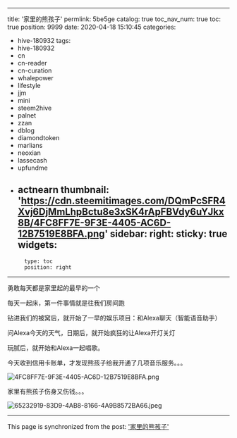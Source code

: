 
---
title: '家里的熊孩子'
permlink: 5be5ge
catalog: true
toc_nav_num: true
toc: true
position: 9999
date: 2020-04-18 15:10:45
categories:
- hive-180932
tags:
- hive-180932
- cn
- cn-reader
- cn-curation
- whalepower
- lifestyle
- jjm
- mini
- steem2hive
- palnet
- zzan
- dblog
- diamondtoken
- marlians
- neoxian
- lassecash
- upfundme
- actnearn
thumbnail: 'https://cdn.steemitimages.com/DQmPcSFR4Xvj6DjMmLhpBctu8e3xSK4rApFBVdy6uYJkx8B/4FC8FF7E-9F3E-4405-AC6D-12B7519E8BFA.png'
sidebar:
    right:
        sticky: true
widgets:
    -
        type: toc
        position: right
---


勇敢每天都是家里起的最早的一个

每天一起床，第一件事情就是往我们房间跑

钻进我们的被窝后，就开始了一早的娱乐项目：和Alexa聊天（智能语音助手）

问Alexa今天的天气，日期后，就开始疯狂的让Alexa开灯关灯

玩腻后，就开始和Alexa一起唱歌。

今天收到信用卡账单，才发现熊孩子给我开通了几项音乐服务。。。

![4FC8FF7E-9F3E-4405-AC6D-12B7519E8BFA.png](https://cdn.steemitimages.com/DQmPcSFR4Xvj6DjMmLhpBctu8e3xSK4rApFBVdy6uYJkx8B/4FC8FF7E-9F3E-4405-AC6D-12B7519E8BFA.png)

家里有熊孩子伤身又伤钱。。。

![65232919-83D9-4AB8-8166-4A9B8572BA66.jpeg](https://cdn.steemitimages.com/DQmeZCXiGxx5Jyjoc65421Fon33iMVH7wuL5VikruVQQuZJ/65232919-83D9-4AB8-8166-4A9B8572BA66.jpeg)

- - -

This page is synchronized from the post: ['家里的熊孩子'](https://steemit.com/@ericet/5be5ge)
